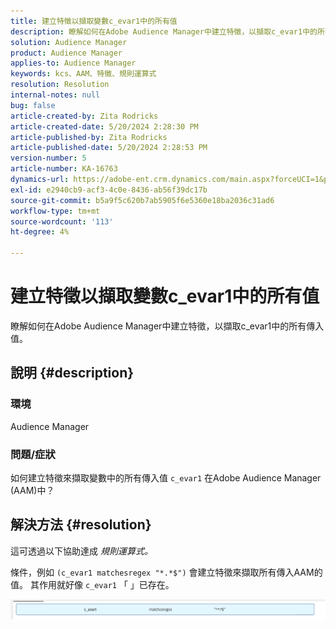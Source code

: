 ```yaml
---
title: 建立特徵以擷取變數c_evar1中的所有值
description: 瞭解如何在Adobe Audience Manager中建立特徵，以擷取c_evar1中的所有傳入值。
solution: Audience Manager
product: Audience Manager
applies-to: Audience Manager
keywords: kcs、AAM、特徵、規則運算式
resolution: Resolution
internal-notes: null
bug: false
article-created-by: Zita Rodricks
article-created-date: 5/20/2024 2:28:30 PM
article-published-by: Zita Rodricks
article-published-date: 5/20/2024 2:28:53 PM
version-number: 5
article-number: KA-16763
dynamics-url: https://adobe-ent.crm.dynamics.com/main.aspx?forceUCI=1&pagetype=entityrecord&etn=knowledgearticle&id=f408f736-b516-ef11-9f8a-6045bd006b25
exl-id: e2940cb9-acf3-4c0e-8436-ab56f39dc17b
source-git-commit: b5a9f5c620b7ab5905f6e5360e18ba2036c31ad6
workflow-type: tm+mt
source-wordcount: '113'
ht-degree: 4%

---
```


# 建立特徵以擷取變數c_evar1中的所有值


瞭解如何在Adobe Audience Manager中建立特徵，以擷取c_evar1中的所有傳入值。

## 說明 {#description}


### <b>環境</b>

Audience Manager



### <b>問題/症狀</b>

如何建立特徵來擷取變數中的所有傳入值 `c_evar1` 在Adobe Audience Manager (AAM)中？


## 解決方法 {#resolution}


這可透過以下協助達成 *規則運算式。*

條件，例如 `(c_evar1 matchesregex "*.*$")` 會建立特徵來擷取所有傳入AAM的值。 其作用就好像 `c_evar1` 「 」已存在。



![](assets/1b1452cb-a86b-eb11-a812-00224803aaf7.png)
